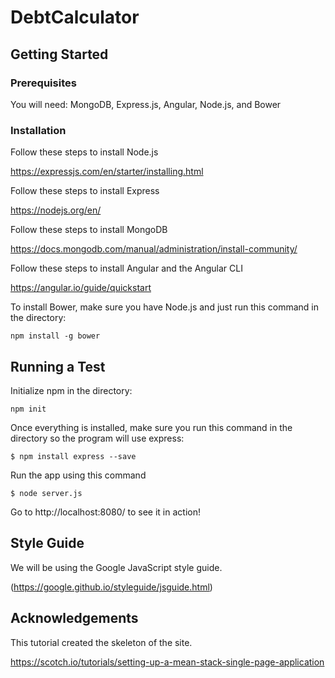 # DebtCalculator

## Getting Started

### Prerequisites

You will need: MongoDB, Express.js, Angular, Node.js, and Bower

### Installation

Follow these steps to install Node.js

https://expressjs.com/en/starter/installing.html

Follow these steps to install Express

https://nodejs.org/en/

Follow these steps to install MongoDB

https://docs.mongodb.com/manual/administration/install-community/

Follow these steps to install Angular and the Angular CLI

https://angular.io/guide/quickstart

To install Bower, make sure you have Node.js and just run this command in the directory:
```
npm install -g bower
```
## Running a Test
Initialize npm in the directory:
```
npm init
```
Once everything is installed, make sure you run this command in the directory so the program will use express:
```
$ npm install express --save
```
Run the app using this command
```
$ node server.js
```
Go to http://localhost:8080/ to see it in action!

## Style Guide

We will be using the Google JavaScript style guide.

(https://google.github.io/styleguide/jsguide.html)

## Acknowledgements

This tutorial created the skeleton of the site.

https://scotch.io/tutorials/setting-up-a-mean-stack-single-page-application
